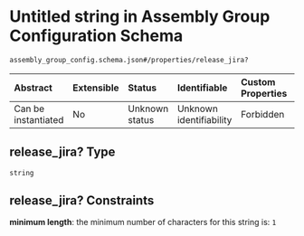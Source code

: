 # Untitled string in Assembly Group Configuration Schema

```txt
assembly_group_config.schema.json#/properties/release_jira?
```



| Abstract            | Extensible | Status         | Identifiable            | Custom Properties | Additional Properties | Access Restrictions | Defined In                                                                                               |
| :------------------ | :--------- | :------------- | :---------------------- | :---------------- | :-------------------- | :------------------ | :------------------------------------------------------------------------------------------------------- |
| Can be instantiated | No         | Unknown status | Unknown identifiability | Forbidden         | Allowed               | none                | [assembly\_group\_config.schema.json\*](../out/assembly_group_config.schema.json "open original schema") |

## release\_jira? Type

`string`

## release\_jira? Constraints

**minimum length**: the minimum number of characters for this string is: `1`
